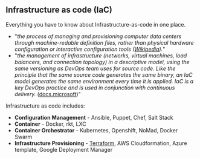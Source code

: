 ## Infrastructure as code (**IaC**)
Everything you have to know about Infrastructure-as-code in one place.

  - "*the process of managing and provisioning computer data centers through machine-redable definition files, rather than physical hardware configuration or interactive configuration tools ([Wikipedia](https://en.wikipedia.org/wiki/Infrastructure_as_code)).*"
  - "*the management of infrastructure (networks, virtual machines, load balancers, and connection topology) in a descriptive model, using the same versioning as DevOps team uses for source code. Like the principle that the same source code generates the same binary, an IaC model generates the same environment every time it is applied. IaC is a key DevOps practice and is used in conjunction with continuous delivery.* ([docs.microsoft](https://docs.microsoft.com/en-us/devops/deliver/what-is-infrastructure-as-code))"

Infrastructure as code includes:
  - **Configuration Management** - Ansible, Puppet, Chef, Salt Stack
  - **Container** - Docker, rkt, LXC
  - **Container Orchestrator** - Kubernetes, Openshift, NoMad, Docker Swarm
  - **Infrastructure Provisioning** - [Terraform](/terraform.md), AWS Cloudformation, Azure template, Google Deployment Manager
